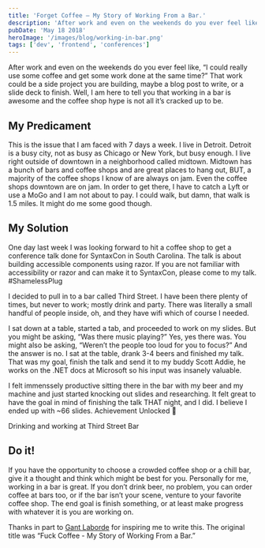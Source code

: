 ```yaml
---
title: 'Forget Coffee — My Story of Working From a Bar.'
description: 'After work and even on the weekends do you ever feel like, “I could really use some coffee and get some work done at the same time?” That…'
pubDate: 'May 18 2018'
heroImage: '/images/blog/working-in-bar.png'
tags: ['dev', 'frontend', 'conferences']
---
```


After work and even on the weekends do you ever feel like, “I could really use some coffee and get some work done at the same time?” That work could be a side project you are building, maybe a blog post to write, or a slide deck to finish. Well, I am here to tell you that working in a bar is awesome and the coffee shop hype is not all it’s cracked up to be.

## My Predicament

This is the issue that I am faced with 7 days a week. I live in Detroit. Detroit is a busy city, not as busy as Chicago or New York, but busy enough. I live right outside of downtown in a neighborhood called midtown. Midtown has a bunch of bars and coffee shops and are great places to hang out, BUT, a majority of the coffee shops I know of are always on jam. Even the coffee shops downtown are on jam. In order to get there, I have to catch a Lyft or use a MoGo and I am not about to pay. I could walk, but damn, that walk is 1.5 miles. It might do me some good though.

## My Solution

One day last week I was looking forward to hit a coffee shop to get a conference talk done for SyntaxCon in South Carolina. The talk is about building accessible components using razor. If you are not familiar with accessibility or razor and can make it to SyntaxCon, please come to my talk. #ShamelessPlug

I decided to pull in to a bar called Third Street. I have been there plenty of times, but never to work; mostly drink and party. There was literally a small handful of people inside, oh, and they have wifi which of course I needed.

I sat down at a table, started a tab, and proceeded to work on my slides. But you might be asking, “Was there music playing?” Yes, yes there was. You might also be asking, “Weren’t the people too loud for you to focus?” And the answer is no. I sat at the table, drank 3-4 beers and finished my talk. That was my goal, finish the talk and send it to my buddy Scott Addie, he works on the .NET docs at Microsoft so his input was insanely valuable.

I felt immenssely productive sitting there in the bar with my beer and my machine and just started knocking out slides and researching. It felt great to have the goal in mind of finishing the talk THAT night, and I did. I believe I ended up with ~66 slides. Achievement Unlocked 🥇

> [](https://twitter.com/saltnburnem/status/994350556390010880)

Drinking and working at Third Street Bar

## Do it!

If you have the opportunity to choose a crowded coffee shop or a chill bar, give it a thought and think which might be best for you. Personally for me, working in a bar is great. If you don’t drink beer, no problem, you can order coffee at bars too, or if the bar isn’t your scene, venture to your favorite coffee shop. The end goal is finish something, or at least make progress with whatever it is you are working on.

Thanks in part to [Gant Laborde](https://medium.com/u/6ca0fe37eac1) for inspiring me to write this. The original title was “Fuck Coffee - My Story of Working From a Bar.”
